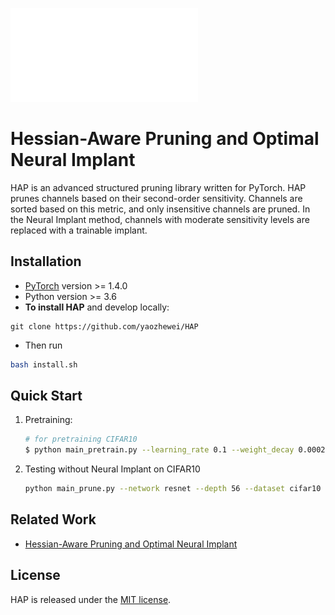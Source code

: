 [![Block](imgs/illustration.pdf)](imgs/illustration.pdf)



# Hessian-Aware Pruning and Optimal Neural Implant

HAP is an advanced structured pruning library written for PyTorch. HAP prunes channels based on their second-order sensitivity. Channels are sorted based on this metric, and only insensitive channels are pruned. In the Neural Implant method, channels with moderate sensitivity levels are replaced with a trainable implant.



## Installation

- [PyTorch](http://pytorch.org/) version >= 1.4.0
- Python version >= 3.6
- **To install HAP** and develop locally:

```
git clone https://github.com/yaozhewei/HAP
```

* Then run

```bash
bash install.sh
```



## Quick Start

1. Pretraining:

   ```bash
   # for pretraining CIFAR10
   $ python main_pretrain.py --learning_rate 0.1 --weight_decay 0.0002 --dataset cifar10 --epoch 200
   ```

   

2. Testing without Neural Implant on CIFAR10

   ```bash
   python main_prune.py --network resnet --depth 56 --dataset cifar10 --batch-size 64 --learning-rate 0.02 --weight-decay 4e-4 --ratio 0.5 --use-decompose 0 --gpu "0"
   ```

   



## Related Work

- [Hessian-Aware Pruning and Optimal Neural Implant]()





## License

HAP is released under the [MIT license](https://github.com/Zhen-Dong/HAWQ/blob/main/LICENSE).